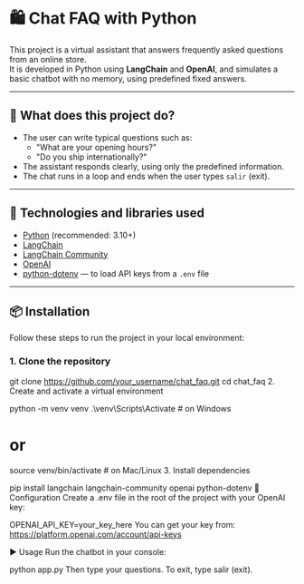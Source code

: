 # 🛍️ Chat FAQ with Python

This project is a virtual assistant that answers frequently asked questions from an online store.  
It is developed in Python using **LangChain** and **OpenAI**, and simulates a basic chatbot with no memory, using predefined fixed answers.

---

## 🚀 What does this project do?

- The user can write typical questions such as:
  - "What are your opening hours?"
  - "Do you ship internationally?"
- The assistant responds clearly, using only the predefined information.
- The chat runs in a loop and ends when the user types `salir` (exit).

---

## 🧰 Technologies and libraries used

- [Python](https://www.python.org/) (recommended: 3.10+)
- [LangChain](https://python.langchain.com/)
- [LangChain Community](https://python.langchain.com/docs/integrations/)
- [OpenAI](https://openai.com/)
- [python-dotenv](https://pypi.org/project/python-dotenv/) — to load API keys from a `.env` file

---

## 📦 Installation

Follow these steps to run the project in your local environment:

### 1. Clone the repository


git clone https://github.com/your_username/chat_faq.git
cd chat_faq
2. Create and activate a virtual environment

python -m venv venv
.\venv\Scripts\Activate   # on Windows
# or
source venv/bin/activate  # on Mac/Linux
3. Install dependencies

pip install langchain langchain-community openai python-dotenv
🔐 Configuration
Create a .env file in the root of the project with your OpenAI key:

OPENAI_API_KEY=your_key_here
You can get your key from: https://platform.openai.com/account/api-keys

▶️ Usage
Run the chatbot in your console:

python app.py
Then type your questions.
To exit, type salir (exit).